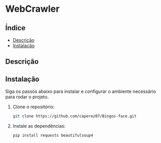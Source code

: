 # WebCrawler

## Índice

- [Descrição](#descrição)
- [Instalação](#instalação)

## Descrição



## Instalação

Siga os passos abaixo para instalar e configurar o ambiente necessário para rodar o projeto.

1. Clone o repositório:
    ```bash
    git clone https://github.com/caperez07/Bingos-face.git
    ```

2. Instale as dependências:
    ```bash
    pip install requests beautifulsoup4
    ```
    
